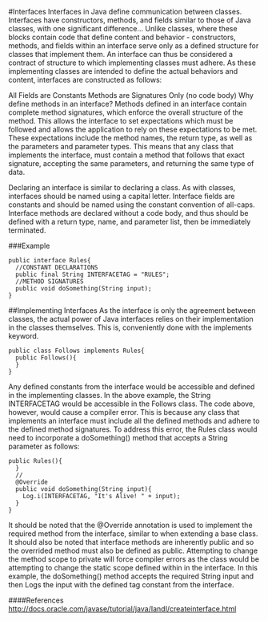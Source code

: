 #Interfaces
Interfaces in Java define communication between classes. Interfaces have constructors, methods, and fields similar to those of Java classes, with one significant difference... Unlike classes, where these blocks contain code that define content and behavior - constructors, methods, and fields within an interface serve only as a defined structure for classes that implement them. An interface can thus be considered a contract of structure to which implementing classes must adhere. As these implementing classes are intended to define the actual behaviors and content, interfaces are constructed as follows:

All Fields are Constants
Methods are Signatures Only (no code body)
Why define methods in an interface? Methods defined in an interface contain complete method signatures, which enforce the overall structure of the method. This allows the interface to set expectations which must be followed and allows the application to rely on these expectations to be met. These expectations include the method names, the return type, as well as the parameters and parameter types. This means that any class that implements the interface, must contain a method that follows that exact signature, accepting the same parameters, and returning the same type of data.

Declaring an interface is similar to declaring a class. As with classes, interfaces should be named using a capital letter. Interface fields are constants and should be named using the constant convention of all-caps. Interface methods are declared without a code body, and thus should be defined with a return type, name, and parameter list, then be immediately terminated.

###Example
```
public interface Rules{
  //CONSTANT DECLARATIONS
  public final String INTERFACETAG = "RULES";
  //METHOD SIGNATURES
  public void doSomething(String input);
}
```

##Implementing Interfaces
As the interface is only the agreement between classes, the actual power of Java interfaces relies on their implementation in the classes themselves. This is, conveniently done with the implements keyword.

```
public class Follows implements Rules{
  public Follows(){
  }
}  
```

Any defined constants from the interface would be accessible and defined in the implementing classes. In the above example, the String INTERFACETAG would be accessible in the Follows class. The code above, however, would cause a compiler error. This is because any class that implements an interface must include all the defined methods and adhere to the defined method signatures. To address this error, the Rules class would need to incorporate a doSomething() method that accepts a String parameter as follows:

```
public Rules(){
  }
  //
  @Override
  public void doSomething(String input){
    Log.i(INTERFACETAG, "It's Alive! " + input);
  }
}  
```

It should be noted that the @Override annotation is used to implement the required method from the interface, similar to when extending a base class. It should also be noted that interface methods are inherently public and so the overrided method must also be defined as public. Attempting to change the method scope to private will force compiler errors as the class would be attempting to change the static scope defined within in the interface. In this example, the doSomething() method accepts the required String input and then Logs the input with the defined tag constant from the interface.

####References
http://docs.oracle.com/javase/tutorial/java/IandI/createinterface.html
